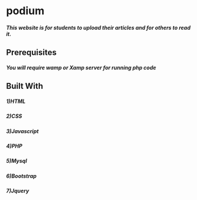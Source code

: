 # podium
##### This website is for students to upload their articles and for others to read it.
## Prerequisites
##### You will require wamp or Xamp server for running php code
## Built With
##### 1)HTML
##### 2)CSS
##### 3)Javascript
##### 4)PHP
##### 5)Mysql
##### 6)Bootstrap
##### 7)Jquery

